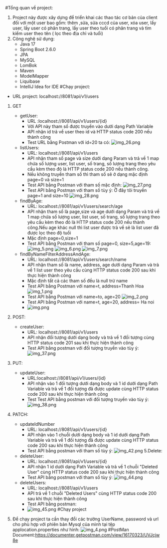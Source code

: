 #Tổng quan về project:
1. Project này được xây dựng để triển khai các thao tác cơ bản của client đối với một user bao gồm: thêm ,sửa, sửa cccd của user, xóa user, lấy user, lấy user có phân trang, lấy user theo tuổi có phân trang và tìm kiếm user theo tên ( lọc theo địa chỉ và tuổi)
2. Công nghệ sử dụng:
   - Java 17
   - Spring Boot 2.6.0
   - JPA
   - MySQL
   - LomBok
   - Maven
   - ModelMapper
   - Liquibase
   - IntelliJ Idea for IDE
#Chạy project:
 - URL project: localhost://8081/api/v1/users
1. GET
   - getUser:
        + URL :localhost://8081/api/v1/users/{id}
        + Với API này tham số được truyền vào dưới dạng Path Variable
        + API nhận id trả về user theo id và HTTP status code 200 nếu thành công
        + Test URL bằng Postman với id=20 ta có:
          ![img_26.png](img_26.png)
   - listUsers:
        + URL: localhost://8081/api/v1/users
        + API nhận tham số page và size dưới dạng Param và trả về 1 map chứa số lượng user, list user, số trang, số lượng trang theo yêu cầu kèm theo đó là HTTP status code 200 nếu thành công.
        + Nếu không truyền tham số thì tham số sẽ ở dạng mặc định page=0 và size=1
        + Test API bằng Postman với tham số mặc định:
        ![img_27.png](img_27.png)
        + Test API bằng Postman với tham số tùy ý: Ở đây tôi truyền page=1 and size=10
        ![img_28.png](img_28.png)
   - findByAge:
        + URL: localhost://8081/api/v1/users/search/age
        + API nhận tham số là page,size và age dưới dạng Param và trả về 1 map chứa số lượng user, list user, số trang, số lượng trang theo yêu cầu kèm theo đó là HTTP status code 200 nếu thành công.Nếu age khác null thì list user được trả về sẽ là list user đã được lọc theo độ tuổi
        + Mặc định page=0,size=1
        + Test API bằng Postman với tham số page=0, size=5,age=19:
        ![img_5.png](img_5.png)
        ![img_6.png](img_6.png)
        ![img_7.png](img_7.png)
   -  findByNameFilterAddressAndAge:
      + URL: localhost://8081/api/v1/users/search/name
      + API nhận tham số là name, address, age dưới dạng Param và trả về 1 list user theo yêu cầu cùng HTTP status code 200 sau khi thực hiện thành công
      + Mặc định tất cả các tham số đều là null trừ name
      + Test API bằng Postman với name=t, address=Thanh Hoa
     ![img_1.png](img_1.png)
      + Test API bằng Postman với name=to, age=20
      ![img_2.png](img_2.png)
      + Test API bằng Postman với name=t, age=20, address= Ha noi
      +  ![img.png](img.png)
2. POST:
    - createUser:
        + URL: localhost://8081/api/v1/users
        + API nhận đối tượng dưới dạng body và trả về 1 đối tượng cùng HTTP status code 201 sau khi thực hiện thành công
        + Test API bằng postman với đối tượng truyền vào tùy ý:
        ![img_37.png](img_37.png)

3. PUT:
    - updateUser:
        + URL:localhost://8081/api/v1/users/{id}
        + API nhận vào 1 đối tượng dưới dạng body và 1 id dưới dạng Path Variable và trả về 1 đối tượng đã được update cùng  HTTP status code 200 sau khi thực hiện thành công
        + Test Test API bằng postman với đối tượng truyền vào tùy ý:
        ![img_38.png](img_38.png)
4. PATCH:
    - updateIdNumber
        + URL: localhost://8081/api/v1/users/{id}
        + API nhận vào 1 chuỗi dưới dạng body và 1 id dưới dạng Path Variable và trả về 1 đối tượng đã được update cùng HTTP status code 200 sau khi thực hiện thành công
        + Test API bằng postman với tham số tùy ý:
        ![img_42.png](img_42.png)
5.Delete:
    - deleteUser:
        + URL: localhost://8081/api/v1/users/{id}
        + API nhận 1 id dưới dạng Path Variable và trả về 1 chuỗi "Deleted User" cùng HTTP status code 200 sau khi thực hiện thành công
        + Test API bằng postman với tham số tùy ý:
        ![img_44.png](img_44.png)
    - deleteUsers:
        + URL: localhost://8081/api/v1/users
        + API trả về 1 chuỗi "Deleted Users" cùng HTTP status code 200 sau khi thực hiện thành công
        + Test API bằng postman:
        + ![img_45.png](img_45.png)
#Chạy project
1. Để chạy project  ta cần thay đổi các trường UserName, password và url cho phù hợp với phiên bản Mysql của mình  tại tệp applocation.properties như hình:
    ![img_4.png](img_4.png)
#PostMan Document:https://documenter.getpostman.com/view/16170323/UVJcjw8e


